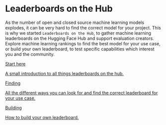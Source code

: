 # Leaderboards on the Hub

As the number of open and closed source machine learning models explodes, it can be very hard to find the correct model for your project. 
This is why we started `Leaderboards on the Hub`, to gather machine learning leaderboards on the Hugging Face Hub and support evaluation creators. 
Explore machine learning rankings to find the best model for your use case, or build your own leaderboard, to test specific capabilities which interest you and the community.

<a class="!no-underline border dark:border-gray-700 p-5 rounded-lg shadow hover:shadow-lg" href="./leaderboards/intro">
  <div class="w-full text-center bg-gradient-to-br from-green-400 to-green-500 rounded-lg py-1.5 font-semibold mb-5 text-white text-lg leading-relaxed">Start here</div>
  <p class="text-gray-700">A small introduction to all things leaderboards on the hub.</p>
</a>

<a class="!no-underline border dark:border-gray-700 p-5 rounded-lg shadow hover:shadow-lg" href="./leaderboards/finding_page">
  <div class="w-full text-center bg-gradient-to-br from-orange-400 to-orange-500 rounded-lg py-1.5 font-semibold mb-5 text-white text-lg leading-relaxed">Finding</div>
  <p class="text-gray-700">All the different ways you can look for and find the correct leaderboard for your use case.</p>
</a>

<a class="!no-underline border dark:border-gray-700 p-5 rounded-lg shadow hover:shadow-lg" href="./leaderboards/building_page">
  <div class="w-full text-center bg-gradient-to-br from-purple-400 to-purple-500 rounded-lg py-1.5 font-semibold mb-5 text-white text-lg leading-relaxed">Building</div>
  <p class="text-gray-700">How to build your own leaderboard.</p>
</a>